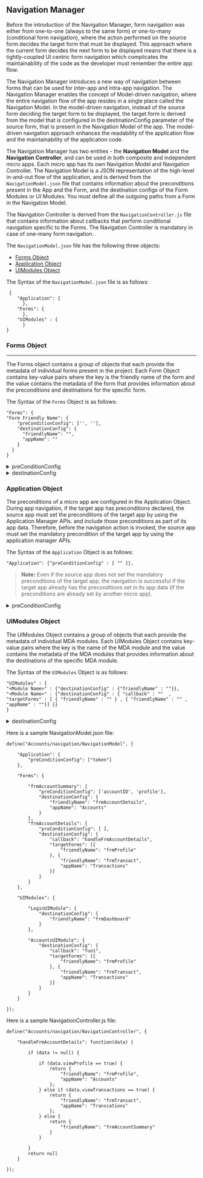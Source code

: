 ﻿

## <a id="navigation-manager"></a> Navigation Manager


Before the introduction of the Navigation Manager, form navigation was either from one-to-one (always to the same form) or one-to-many (conditional form navigation), where the action performed on the source form decides the target form that must be displayed. This approach where the current form decides the next form to be displayed means that there is a tightly-coupled UI centric form navigation which complicates the maintainability of the code as the developer must remember the entire app flow.

The Navigation Manager introduces a new way of navigation between forms that can be used for inter-app and intra-app navigation. The Navigation Manager enables the concept of Model-driven navigation, where the entire navigation flow of the app resides in a single place called the Navigation Model. In the model-driven navigation, instead of the source form deciding the target form to be displayed, the target form is derived from the model that is configured in the destinationConfig parameter of the source form, that is present in the Navigation Model of the app. The model-driven navigation approach enhances the readability of the application flow and the maintainability of the application code.

The Navigation Manager has two entities - the **Navigation Model** and the **Navigation Controller**, and can be used in both composite and independent micro apps. Each micro app has its own Navigation Model and Navigation Controller. The Navigation Model is a JSON representation of the high-level in-and-out flow of the application, and is derived from the `NavigationModel.json` file that contains information about the preconditions present in the App and the Form, and the destination configs of the Form Modules or UI Modules. You must define all the outgoing paths from a Form in the Navigation Model.

The Navigation Controller is derived from the `NavigationController.js` file that contains information about callbacks that perform conditional navigation specific to the Forms. The Navigation Controller is mandatory in case of one-many form navigation.

The `NavigationModel.json` file has the following three objects:

*   [Forms Object](#forms-object)
*   [Application Object](#application-object)
*   [UIModules Object](#uimodules-object)

The Syntax of the `NavigationModel.json` file is as follows:

```
 { 
    "Application": {
      },
    "Forms": {
      },
    "UIModules" : {
      }
}
```

### Forms Object
------------

The Forms object contains a group of objects that each provide the metadata of individual forms present in the project. Each Form Object contains key-value pairs where the key is the friendly name of the form and the value contains the metadata of the form that provides information about the preconditions and destinations for the specific form.

The Syntax of the `Forms` Object is as follows:

```
"Forms": {  
"Form Friendly Name": {  
    "preConditionConfig": ['', ''],  
    "destinationConfig": {  
      "friendlyName": "",  
      "appName": ""  
    }  
  }  
}
```


<details close markdown="block"><summary>preConditionConfig</summary>

* * *

The preconditions of a Form are declared in the preConditionConfig list. The preConditionConfig list specifies a list of preconditions.

During form navigation, if the target form has preconditions declared, the source form must include the preconditions as part of the navigation params object.

**Syntax**

`"preConditionConfig" : [ ]`

**Input Parameters**

None.

 

**Example**

`"preConditionConfig" : [ "token" ]`


**Return Values**

None.

**Remarks**

In case of intra-app navigation, if you use the voltmx.mvc.navigation API or the app service event or the postAppInit event for form navigation, the preconditions of a form are ignored. 

</details>


<details close markdown="block"><summary id="destinationConfig">destinationConfig</summary>

* * *

The destination forms of a Form are declared in the destinationConfig object.

**Syntax**

In case of one-to-one navigation

`"destinationConfig" : { "appName" : "", "friendlyName" : ""}`

In case of one-to-many navigation

`"destinationConfig" : { "callback" : "" , "targetForms" : [ { "friendlyName" : "" } , { "friendlyName" : "" , "appName" : ""}] }`

**Input Parameters**

 
| Parameter | Description |
| --- | --- |
| _appName_ \[String\] \[Mandatory\] | The name of the app in the project to which navigation must be done in case of inter-app navigation. <br/>In case of intra-app navigation, the appName is an optional parameter.
| _friendlyName_ \[String\] \[Mandatory\] | The friendly name of the target form. |
| _callback_ \[String\] \[Mandatory\] | The callback parameter specifies the name of the function that must be fetched from the NavigationController. The value of the __callbackModelConfig__ that is passed in the Navigation Manager APIs is passed to the callback function. The conditional logic is then framed on the value of _callbackModelConfig_ in the callback function, and the `destinationConfig` is returned. <br/>The callback parameter is mandatory for one-to-many form navigation.
| _targetForms_ \[Object\] \[Mandatory\] | An object that contains a list of target forms of the destinationConfig. The destination forms that are returned in the callback function must be present in the list of targetForms. <br/>The targetForms parameter is mandatory for one-to-many form navigation.
|

 

**Example**

```
"destinationConfig" : { "callback" : ""  , "targetForms" : [  { "friendlyName" : "Form1" } , { "friendlyName" : "Form2" , "appName" : "App2"}] }
```

**Return Values**

None.

**Remarks**

In case of one-to-one form navigation, you must specify the appName and friendlyName of the form in the destinationConfig object.

In case of one-to-many form navigation, in addition to the appName and friendlyName of the form, you must specify the callback and targetForms parameter in the destinationConfig object.

The function that is specified in the callback parameter must be present in the Navigation Controller, and it must return the destinationConfig object.
</details>



### Application Object

The preconditions of a micro app are configured in the Application Object. During app navigation, if the target app has preconditions declared, the source app must set the preconditions of the target app by using the Application Manager APIs. and include those preconditions as part of its app data. Therefore, before the navigation action is invoked, the source app must set the mandatory precondition of the target app by using the application manager APIs.

The Syntax of the `Application` Object is as follows:

```
"Application": {"preConditionConfig" : [ "" ]},
```

> **Note:** Even if the source app does not set the mandatory preconditions of the target app, the navigation is successful if the target app already has the preconditions set in its app data (if the preconditions are already set by another micro app).

<details close markdown="block"><summary>preConditionConfig</summary>

* * *

The preconditions of an app are declared in the preConditionConfig object.  
The preConditionConfig object specifies a list of preconditions.

**Syntax**

`"preConditionConfig" : [ ]`

**Input Parameters**

None.

 

**Example**

```
"preConditionConfig" : [ "token" ]
```

**Return Values**

None.

**Remarks**

In case of inter-app navigation, if you use the voltmx.mvc.Navigation API or the app service event or the postAppInit event for form navigation, the preconditions of the app are ignored.

</details>

### UIModules Object

The UIModules Object contains a group of objects that each provide the metadata of individual MDA modules. Each UIModules Object contains key-value pairs where the key is the name of the MDA module and the value contains the metadata of the MDA modules that provides information about the destinations of the specific MDA module.

The Syntax of the `UIModules` Object is as follows:

```
"UIModules" : {
"<Module Name>" : {"destinationConfig" : {"friendlyName" : ""}},
"<Module Name>" : {"destinationConfig" : { "callback" : ""  , "targetForms" : [ { "friendlyName" : "" } , { "friendlyName" : "" , "appName" : ""}] }}
}
```
<details close markdown="block"><summary>destinationConfig</summary>

* * *

The destination forms of a UI Module are declared in the destinationConfig object.

**Syntax**

In case of one-to-one navigation

`"destinationConfig" : { "appName" : "", "friendlyName" : ""}`

In case of one-to-many navigation

`"destinationConfig" : { "callback" : "" , "targetForms" : [ { "friendlyName" : "" } , { "friendlyName" : "" , "appName" : ""}] }`

Input Parameters

 
| Parameter | Description |
| --- | --- |
| _appName_ \[String\] \[Mandatory\] | The name of the app in the project to which navigation must be done in case of inter-app navigation. <br/>In case of intra-app navigation, the appName is an optional parameter. |
| _friendlyName_ \[String\] \[Mandatory\] | The friendly name of the target form. |
| _callback_ \[String\] \[Mandatory\] | The callback parameter specifies the name of the function that must be fetched from the NavigationController. The value of the _callbackModelConfig_ that is passed in the Navigation Manager APIs is passed to the callback function. The conditional logic is then framed on the value of _callbackModelConfig_ in the callback function, and the [destinationConfig](#destinationConfig) is returned. <br/>The callback parameter is mandatory for one-to-many form navigation. |
| _targetForms_ \[Object\] \[Mandatory\] | An object that contains a list of target forms of the destinationConfig. The destination form that is returned in the callback function must be present in the list of targetForms. <br/>The targetForms parameter is mandatory for one-to-many form navigation. |

 

**Example**

```
"destinationConfig" : { "callback" : ""  , "targetForms" : [  { "friendlyName" : "Form1" } , { "friendlyName" : "Form2" , "appName" : "App2"}] }
```

**Return Values**

None.

**Remarks**

In case of one-to-one form navigation, you must specify the appName and friendlyName of the form in the destinationConfig object.

In case of one-to-many navigation, in addition to the appName and friendlyName of the form, you must specify the callback and targetForms parameter in the destinationConfig object.

> **Note:** The function that is specified in the callback parameter must be present in the Navigation Controller, and it must return the destinationConfig object.

</details>

Here is a sample NavigationModel.json file:

```
define("Accounts/navigation/NavigationModel", {

    "Application": {
        "preConditionConfig": ["token"]
    },

    "Forms": {

        "frmAccountSummary": {
            "preConditionConfig": ['accountID', 'profile'],
            "destinationConfig": {
                "friendlyName": "frmAccountDetails",
                "appName": "Accounts"
            }
        },
        "frmAccountDetails": {
            "preConditionConfig": [ ],
            "destinationConfig": {
                "callback": "handleFrmAccountDetails",
                "targetForms": [{
                    "friendlyName": "frmProfile"
                }, {
                    "friendlyName": "frmTransact",
                    "appName": "Transactions"
                }]
            }
        }
    },

    "UIModules": {

        "LoginUIModule": {
            "destinationConfig": {
                "friendlyName": "frmDashboard"
            }
        },

        "AccountsUIModule": {
            "destinationConfig": {
                "callback": "fun1",
                "targetForms": [{
                    "friendlyName": "frmProfile"
                }, {
                    "friendlyName": "frmTransact",
                    "appName": "Transactions"
                }]
            }
        }
    }

});
```

Here is a sample NavigationController.js file:

```
define("Accounts/navigation/NavigationController", {

    "handleFrmAccountDetails": function(data) {

        if (data != null) {

            if (data.viewProfile == true) {
                return {
                    "friendlyName": "frmProfile",
                    "appName": "Accounts"
                };
            } else if (data.viewTransactions == true) {
                return {
                    "friendlyName": "frmTransact",
                    "appName": "Transcations"
                };
            } else {
                return {
                    "friendlyName": "frmAccountSummary"
                }
            }

        }
        return null
    }

});
```
